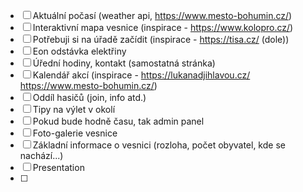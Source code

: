 - [ ] Aktuální počasí (weather api, https://www.mesto-bohumin.cz/)
- [ ] Interaktivní mapa vesnice (inspirace - https://www.kolopro.cz/)
- [ ] Potřebuji si na úřadě začídit (inspirace - https://tisa.cz/ (dole))
- [ ] Eon odstávka elektřiny
- [ ] Úřední hodiny, kontakt (samostatná stránka)
- [ ] Kalendář akcí (inspirace - https://lukanadjihlavou.cz/ https://www.mesto-bohumin.cz/)
- [ ] Oddíl hasičů (join, info atd.)
- [ ] Tipy na výlet v okolí
- [ ] Pokud bude hodně času, tak admin panel
- [ ] Foto-galerie vesnice
- [ ] Základní informace o vesnici (rozloha, počet obyvatel, kde se nachází...)
- [ ] Presentation
- [ ] 
